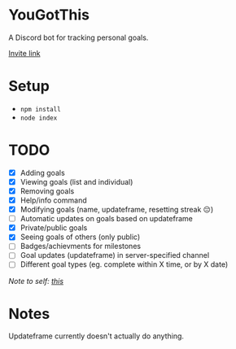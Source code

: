# YouGotThis
A Discord bot for tracking personal goals.

[Invite link](https://discord.com/api/oauth2/authorize?client_id=805596848374022185&permissions=68608&scope=bot)

# Setup

- `npm install`
- `node index`

# TODO

- [x] Adding goals
- [x] Viewing goals (list and individual)
- [x] Removing goals
- [x] Help/info command
- [x] Modifying goals (name, updateframe, resetting streak 😔)
- [ ] Automatic updates on goals based on updateframe
- [x] Private/public goals
- [x] Seeing goals of others (only public)
- [ ] Badges/achievments for milestones
- [ ] Goal updates (updateframe) in server-specified channel
- [ ] Different goal types (eg. complete within X time, or by X date)

*Note to self: [this](https://old.reddit.com/r/Discord_Bots/comments/l4eooh/looking_for_a_bot_to_keep_track_of_habitspersonal/gkoptn1/)*

# Notes

Updateframe currently doesn't actually do anything.
